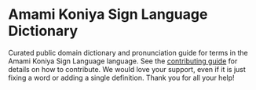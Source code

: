 
# Amami Koniya Sign Language Dictionary

Curated public domain dictionary and pronunciation guide for terms in the Amami Koniya Sign Language language. See the [contributing guide](https://github.com/drumworkteam/term/blob/make/.github/contributing.md) for details on how to contribute. We would love your support, even if it is just fixing a word or adding a single definition. Thank you for all your help!